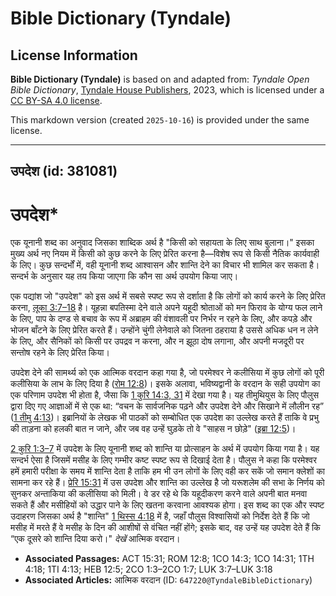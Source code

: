 # Bible Dictionary (Tyndale)

## License Information

**Bible Dictionary (Tyndale)** is based on and adapted from: _Tyndale Open Bible Dictionary_, [Tyndale House Publishers](https://tyndaleopenresources.com/), 2023, which is licensed under a [CC BY-SA 4.0 license](https://creativecommons.org/licenses/by-sa/4.0/legalcode.en).

This markdown version (created `2025-10-16`) is provided under the same license.



--------------------------------

## उपदेश (id: 381081)

उपदेश\*
=======

एक यूनानी शब्द का अनुवाद जिसका शाब्दिक अर्थ है "किसी को सहायता के लिए साथ बुलाना।" इसका मुख्य अर्थ नए नियम में किसी को कुछ करने के लिए प्रेरित करना है—विशेष रूप से किसी नैतिक कार्यवाही के लिए। कुछ सन्दर्भों में, वही यूनानी शब्द आश्वासन और शान्ति देने का विचार भी शामिल कर सकता है। सन्दर्भ के अनुसार यह तय किया जाएगा कि कौन सा अर्थ उपयोग किया जाए।

एक पद्यांश जो "उपदेश" को इस अर्थ में सबसे स्पष्ट रूप से दर्शाता है कि लोगों को कार्य करने के लिए प्रेरित करना, [लूका 3:7–18](https://ref.ly/Luke3:7-Luke3:18) है। यूहन्ना बपतिस्मा देने वाले अपने यहूदी श्रोताओं को मन फिराव के योग्य फल लाने के लिए, पाप के दण्ड से बचाव के रूप में अब्राहम की वंशावली पर निर्भर न रहने के लिए, और कपड़े और भोजन बाँटने के लिए प्रेरित करते हैं। उन्होंने चुंगी लेनेवाले को जितना ठहराया है उससे अधिक धन न लेने के लिए, और सैनिकों को किसी पर उपद्रव न करना, और न झूठा दोष लगाना, और अपनी मजदूरी पर सन्तोष रहने के लिए प्रेरित किया।

उपदेश देने की सामर्थ्य को एक आत्मिक वरदान कहा गया है, जो परमेश्वर ने कलीसिया में कुछ लोगों को पूरी कलीसिया के लाभ के लिए दिया है ([रोम 12:8](https://ref.ly/Rom12:8))। इसके अलावा, भविष्यद्वानी के वरदान के सही उपयोग का एक परिणाम उपदेश भी होता है, जैसा कि [1 कुरि 14:3, 31](https://ref.ly/1Cor14:3,1Cor14:31) में देखा गया है। यह तीमुथियुस के लिए पौलुस द्वारा दिए गए आज्ञाओं में से एक था: “वचन के सार्वजनिक पढ़ने और उपदेश देने और सिखाने में लौलीन रह” ([1 तीमु 4:13](https://ref.ly/1Tim4:13))। इब्रानियों के लेखक भी पाठकों को सम्बोधित एक उपदेश का उल्लेख करते हैं ताकि वे प्रभु की ताड़ना को हलकी बात न जाने, और जब वह उन्हें घुड़के तो वे "साहस न छोड़े" ([इब्रा 12:5](https://ref.ly/Heb12:5))।

[2 कुरि 1:3–7](https://ref.ly/2Cor1:3-2Cor1:7) में उपदेश के लिए यूनानी शब्द को शान्ति या प्रोत्साहन के अर्थ में उपयोग किया गया है। यह सन्दर्भ ऐसा है जिसमें मसीह के लिए गम्भीर कष्ट स्पष्ट रूप से दिखाई देता है। पौलुस ने कहा कि परमेश्वर हमें हमारी परीक्षा के समय में शान्ति देता है ताकि हम भी उन लोगों के लिए वही कर सकें जो समान क्लेशों का सामना कर रहे हैं। [प्रेरि 15:31](https://ref.ly/Acts15:31) में उस उपदेश और शान्ति का उल्लेख है जो यरूशलेम की सभा के निर्णय को सुनकर अन्ताकिया की कलीसिया को मिली। वे डर रहे थे कि यहूदीकरण करने वाले अपनी बात मनवा सकते हैं और मसीहियों को उद्धार पाने के लिए खतना करवाना आवश्यक होगा। इस शब्द का एक और स्पष्ट उदाहरण जिसका अर्थ है "शान्ति" [1 थिस्स 4:18](https://ref.ly/1Thess4:18) में है, जहाँ पौलुस विश्वासियों को निर्देश देते हैं कि जो मसीह में मरते हैं वे मसीह के दिन की आशीषों से वंचित नहीं होंगे; इसके बाद, वह उन्हें यह उपदेश देते हैं कि “एक दूसरे को शान्ति दिया करो।" *देखें* आत्मिक वरदान।

* **Associated Passages:** ACT 15:31; ROM 12:8; 1CO 14:3; 1CO 14:31; 1TH 4:18; 1TI 4:13; HEB 12:5; 2CO 1:3–2CO 1:7; LUK 3:7–LUK 3:18
* **Associated Articles:** आत्मिक वरदान  (ID: `647220@TyndaleBibleDictionary`)


